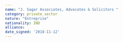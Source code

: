 ```yaml
---
name: "J. Sagar Associates, Advocates & Solicitors "
category: private_sector
nature: "Entreprise"
nationality: IND
alliance: 
date_signed: '2018-11-12'
---
```

    